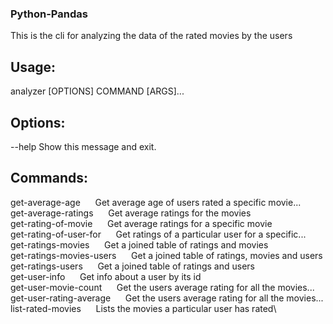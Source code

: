 ### Python-Pandas 

This is the cli for analyzing the data of the rated movies by the users

## Usage: 
analyzer [OPTIONS] COMMAND [ARGS]...


## Options:
  --help  Show this message and exit.

## Commands:
  get-average-age&nbsp;&nbsp;&nbsp;&nbsp;&nbsp;&nbsp;Get average age of users rated a specific movie...\
  get-average-ratings&nbsp;&nbsp;&nbsp;&nbsp;&nbsp;&nbsp;Get average ratings for the movies\
  get-rating-of-movie&nbsp;&nbsp;&nbsp;&nbsp;&nbsp;&nbsp;Get average ratings for a specific movie\
  get-rating-of-user-for&nbsp;&nbsp;&nbsp;&nbsp;&nbsp;&nbsp;Get ratings of a particular user for a specific...\
  get-ratings-movies&nbsp;&nbsp;&nbsp;&nbsp;&nbsp;&nbsp;Get a joined table of ratings and movies\
  get-ratings-movies-users&nbsp;&nbsp;&nbsp;&nbsp;&nbsp;&nbsp;Get a joined table of ratings, movies and users\
  get-ratings-users&nbsp;&nbsp;&nbsp;&nbsp;&nbsp;&nbsp;Get a joined table of ratings and users\
  get-user-info&nbsp;&nbsp;&nbsp;&nbsp;&nbsp;&nbsp;Get info about a user by its id\
  get-user-movie-count&nbsp;&nbsp;&nbsp;&nbsp;&nbsp;&nbsp;Get the users average rating for all the movies...\
  get-user-rating-average&nbsp;&nbsp;&nbsp;&nbsp;&nbsp;&nbsp;Get the users average rating for all the movies...\
  list-rated-movies&nbsp;&nbsp;&nbsp;&nbsp;&nbsp;&nbsp;Lists the movies a particular user has rated\

